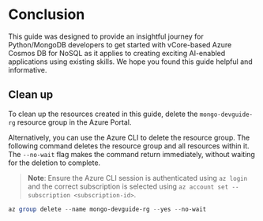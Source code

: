 # Conclusion

This guide was designed to provide an insightful journey for Python/MongoDB developers to get started with vCore-based Azure Cosmos DB for NoSQL as it applies to creating exciting AI-enabled applications using existing skills. We hope you found this guide helpful and informative.

## Clean up

To clean up the resources created in this guide, delete the `mongo-devguide-rg` resource group in the Azure Portal.

Alternatively, you can use the Azure CLI to delete the resource group. The following command deletes the resource group and all resources within it. The `--no-wait` flag makes the command return immediately, without waiting for the deletion to complete.

>**Note**: Ensure the Azure CLI session is authenticated using `az login` and the correct subscription is selected using `az account set --subscription <subscription-id>`.

```powershell
az group delete --name mongo-devguide-rg --yes --no-wait
```
